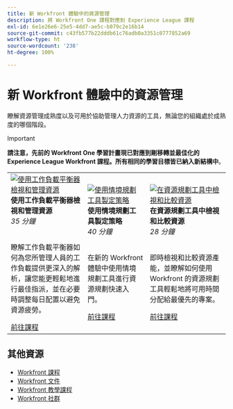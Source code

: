 ```yaml
---
title: 新 Workfront 體驗中的資源管理
description: 將 Workfront One 課程對應到 Experience League 課程
exl-id: 6e1e26e6-25e5-4dd7-ae5c-b079c2e16b14
source-git-commit: c43fb577b22dddb61c76adb0a3351c0777852a69
workflow-type: ht
source-wordcount: '238'
ht-degree: 100%

---
```


# 新 Workfront 體驗中的資源管理

瞭解資源管理成熟度以及可用於協助管理人力資源的工具，無論您的組織處於成熟度的哪個階段。

>[!IMPORTANT]
>
>**請注意，先前的 Workfront One 學習計畫現已對應到剛移轉並最佳化的 Experience League Workfront 課程。所有相同的學習目標皆已納入新結構中**。

<table>
  <tr>
   <td>
      <a href="https://experienceleague.adobe.com/?recommended=Workfront-L-1-2022.1.workloadbalancer">
      <img alt="使用工作負載平衡器檢視和管理資源" src="https://cdn.experienceleague.adobe.com/thumb/view-and-manage-resources-with-the-workload-balancer.png"/>
      </a>
      <div>
         <strong>使用工作負載平衡器檢視和管理資源</strong></a>
         <br/><em>35 分鐘</em>
      </div>
      <p>
        <br/>
         瞭解工作負載平衡器如何為您所管理人員的工作負載提供更深入的解析，讓您能更輕鬆地進行最佳指派，並在必要時調整每日配置以避免資源疲勞。
      </p>
      <a  rel="noreferrer" target="_blank" href="https://experienceleague.adobe.com/?recommended=Workfront-L-1-2022.1.workloadbalancer" class="spectrum-Button spectrum-Button--primary spectrum-Button--sizeM">
      <span class="spectrum-Button-label has-no-wrap has-text-weight-bold">前往課程</span>
      </a>
   </td>   
   <td>
      <a href="https://experienceleague.adobe.com/?recommended=Workfront-L-1-2022.1.scenarioplanner">
      <img alt="使用情境規劃工具製定策略" src="https://cdn.experienceleague.adobe.com/thumb/get-strategic-with-the-scenario-planner.png"/>
      </a>
      <div>
         <strong>使用情境規劃工具製定策略</strong></a>
         <br/><em>40 分鐘</em>
      </div>
      <p>
        <br/>
         在新的 Workfront 體驗中使用情境規劃工具進行資源規劃快速入門。
      </p>
      <a  rel="noreferrer" target="_blank" href="https://experienceleague.adobe.com/?recommended=Workfront-L-1-2022.1.scenarioplanner" class="spectrum-Button spectrum-Button--primary spectrum-Button--sizeM">
      <span class="spectrum-Button-label has-no-wrap has-text-weight-bold">前往課程</span>
      </a>
   </td>
    <td>
      <a href="https://experienceleague.adobe.com/?recommended=Workfront-L-1-2022.1.resourceplanner">
      <img alt="在資源規劃工具中檢視和比較資源" src="https://cdn.experienceleague.adobe.com/thumb/view-and-compare-resources-in-the-resource-planner.png"/>
      </a>
      <div>
         <strong>在資源規劃工具中檢視和比較資源</strong></a>
         <br/><em>28 分鐘</em>
      </div>
      <p>
        <br/>
         即時檢視和比較資源產能，並瞭解如何使用 Workfront 的資源規劃工具輕鬆地將可用時間分配給最優先的專案。
      </p>
      <a  rel="noreferrer" target="_blank" href="https://experienceleague.adobe.com/?recommended=Workfront-L-1-2022.1.resourceplanner" class="spectrum-Button spectrum-Button--primary spectrum-Button--sizeM">
      <span class="spectrum-Button-label has-no-wrap has-text-weight-bold">前往課程</span>
      </a>
   </td>
  </tr>

</table>

## 其他資源

* [Workfront 課程](https://experienceleague.adobe.com/?lang=en&amp;Solution=Workfront#courses)
* [Workfront 文件](https://experienceleague.adobe.com/docs/workfront.html)
* [Workfront 教學課程](https://experienceleague.adobe.com/docs/workfront-learn/tutorials-workfront/home.html)
* [Workfront 社群](https://experienceleaguecommunities.adobe.com/t5/workfront/ct-p/workfront)
